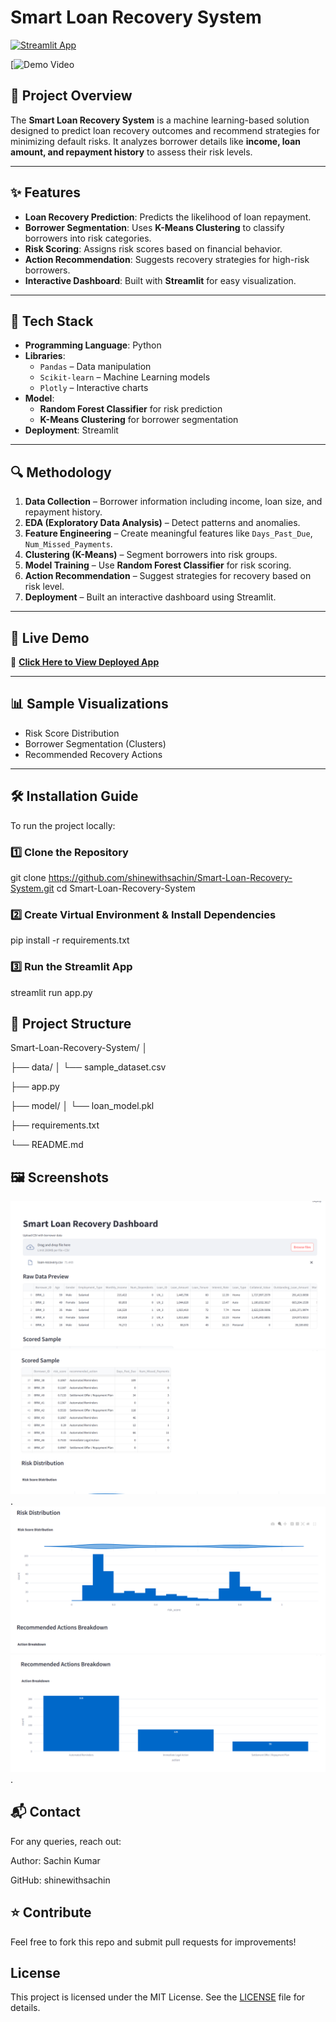 # Smart Loan Recovery System

[![Streamlit App](https://img.shields.io/badge/Streamlit-Deployed-green)](https://smart-loan-recovery-system-rkyw6xkw6anbygkdocw7gn.streamlit.app/)

[![Demo Video](https://drive.google.com/file/d/1V1e6W5M5Apzpa1MhbAM591mqCHDllKUM/view?usp=sharing)

## 📌 Project Overview
The **Smart Loan Recovery System** is a machine learning-based solution designed to predict loan recovery outcomes and recommend strategies for minimizing default risks. It analyzes borrower details like **income, loan amount, and repayment history** to assess their risk levels.

---

## ✨ Features
- **Loan Recovery Prediction**: Predicts the likelihood of loan repayment.
- **Borrower Segmentation**: Uses **K-Means Clustering** to classify borrowers into risk categories.
- **Risk Scoring**: Assigns risk scores based on financial behavior.
- **Action Recommendation**: Suggests recovery strategies for high-risk borrowers.
- **Interactive Dashboard**: Built with **Streamlit** for easy visualization.

---

## 🧠 Tech Stack
- **Programming Language**: Python  
- **Libraries**:
  - `Pandas` – Data manipulation
  - `Scikit-learn` – Machine Learning models
  - `Plotly` – Interactive charts
- **Model**:
  - **Random Forest Classifier** for risk prediction
  - **K-Means Clustering** for borrower segmentation
- **Deployment**: Streamlit

---

## 🔍 Methodology
1. **Data Collection** – Borrower information including income, loan size, and repayment history.
2. **EDA (Exploratory Data Analysis)** – Detect patterns and anomalies.
3. **Feature Engineering** – Create meaningful features like `Days_Past_Due`, `Num_Missed_Payments`.
4. **Clustering (K-Means)** – Segment borrowers into risk groups.
5. **Model Training** – Use **Random Forest Classifier** for risk scoring.
6. **Action Recommendation** – Suggest strategies for recovery based on risk level.
7. **Deployment** – Built an interactive dashboard using Streamlit.

---

## 🚀 Live Demo
🔗 **[Click Here to View Deployed App](https://smart-loan-recovery-system-rkyw6xkw6anbygkdocw7gn.streamlit.app/)**

---

## 📊 Sample Visualizations
- Risk Score Distribution
- Borrower Segmentation (Clusters)
- Recommended Recovery Actions

---

## 🛠 Installation Guide
To run the project locally:

### 1️⃣ Clone the Repository

git clone https://github.com/shinewithsachin/Smart-Loan-Recovery-System.git
cd Smart-Loan-Recovery-System

### 2️⃣ Create Virtual Environment & Install Dependencies
pip install -r requirements.txt

### 3️⃣ Run the Streamlit App
streamlit run app.py

## 📂 Project Structure
Smart-Loan-Recovery-System/
│

├── data/
│   └── sample_dataset.csv

├── app.py

├── model/
│   └── loan_model.pkl

├── requirements.txt

└── README.md

## 🖼 Screenshots

![Input-Output](https://github.com/shinewithsachin/Smart-Loan-Recovery-System/blob/main/Screenshot%202025-08-21%20235917.png)
![Input-Output](https://github.com/shinewithsachin/Smart-Loan-Recovery-System/blob/main/Screenshot%202025-08-21%20235932.png).
![Input-Output](https://github.com/shinewithsachin/Smart-Loan-Recovery-System/blob/main/Screenshot%202025-08-21%20235945.png)
![Input-Output](https://github.com/shinewithsachin/Smart-Loan-Recovery-System/blob/main/Screenshot%202025-08-21%20235959.png).

## 📬 Contact

For any queries, reach out:

Author: Sachin Kumar

GitHub: shinewithsachin


## ⭐ Contribute

Feel free to fork this repo and submit pull requests for improvements!

## License
This project is licensed under the MIT License. See the [LICENSE](LICENSE) file for details.


